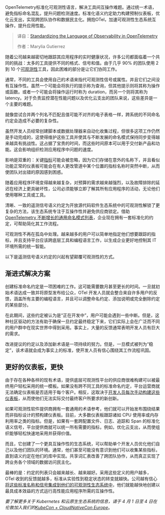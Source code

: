 <!--
title: 在OpenTelemetry中标准化可观测性的语言
cover: https://cdn.thenewstack.io/media/2025/03/c97cb128-dashboard.jpg
summary: OpenTelemetry标准化可观测性语言，解决工具间互操作难题。通过统一术语，避免指标命名混乱，提升问题检测速度。标准化语义约定助力构建预制仪表板，优化云支出，实现跨团队协作和数据民主化。拥抱OTel，加速可观测性生态系统互操作，提升应用性能。
-->

OpenTelemetry标准化可观测性语言，解决工具间互操作难题。通过统一术语，避免指标命名混乱，提升问题检测速度。标准化语义约定助力构建预制仪表板，优化云支出，实现跨团队协作和数据民主化。拥抱OTel，加速可观测性生态系统互操作，提升应用性能。

> 译自：[Standardizing the Language of Observability in OpenTelemetry](https://thenewstack.io/standardizing-the-language-of-observability-in-opentelemetry/)
> 
> 作者：Marylia Gutierrez

随着公司越来越密切地跟踪其应用程序的实时健康状况，许多公司都面临着一个共同的挑战：太多的工具提供不同的格式、信号和值。由于几乎 90% 的团队使用 2 到 10 个[可观测性](https://thenewstack.io/observability/)工具，因此困难的部分是让它们协同工作。

通常，不同的工具会使用自己的术语来指代可观测性信号或属性。并且它们之间没有互操作性。虽然一个可能会将执行的提示称为查询，但其他提示则将其称为操作或函数。或者一个可能会将操作运行时称为 duration，而另一个则将其称为 latency。对于负责监控潜在性能问题以及优化云支出的团队来说，这些差异是一个主要的难题。

就像尝试合并两个列名不匹配且值可能不对齐的电子表格一样，跨系统的不同命名约定会造成不必要的复杂性。

虽然开发人员经常创建脚本或数据处理器来自动化收集过程，但很多这项工作仍然是手动完成的，这使得维护这些工具并使其与不断发展的命名模式保持同步变得越来越具有挑战性。这占据了宝贵的时间，而这些时间原本可以用于交付新产品和功能。这会影响组织检测应用程序中问题的速度。

影响是双重的：关键[指标](https://thenewstack.io/observability-working-with-metrics-logs-and-traces/)可能会被忽略，因为它们存储在意外的名称下，并且看似功能正常的仪表板可能会在有人更改管道中某个位置的指标名称时突然中断，从而使团队对出错的原因感到困惑。

随着应用程序环境变得越来越复杂，对预算的需求越来越强烈，以及故障排除的延迟在经济上更具破坏性，公司必须能够立即了解其所有应用程序的活动，无论他们使用哪种工具或工具。

清晰、一致的遥测信号语义约定为开放源代码软件生态系统中的可观测性解锁了更复杂的方法，该生态系统专注于互操作性并避免供应商锁定。借助 [OpenTelemetry 不断增长的通用命名模式列表](https://thenewstack.io/opentelemetry-and-elastic-common-standard-comes-not-too-soon/)，企业现在拥有一套标准化的约定，可帮助简化其工作流程。

可观测性不再在孤岛中处理。越来越多的用户可以简单地指定他们想要跟踪的指标，并且支持平台应该跨底层工具和编程语言工作，以生成企业更好地控制其 IT 环境所需的统一智能。

以下是遥测信号语义约定的兴起有望颠覆可观测性的方式。

## 渐进式解决方案

创建标准命名约定是一项困难的工作。这可能需要数月甚至更长的时间。一旦就初始术语达成一致并将原型发布给公众，OTel 开发人员就会整合来自许多用户的反馈，涵盖所有主要的编程语言，并且可以调整命名约定、添加说明或完全删除约定的某些部分。

在此期间，这些约定被认为是“正在开发中”，用户可能会遇到一些中断。但是，这种社区驱动的方法有助于确保一旦约定最终稳定下来，它们实际上会在广泛而不同的用户群中在现实世界中得到采用。事实上，大量的反馈通常表明开发人员有巨大的需求。

改进提议的约定以及添加新术语是一项持续的努力。但是，一旦模式被列为“稳定”，该术语就会成为事实上的标准，使开发人员有信心围绕其工作流程巩固。

## 更好的仪表板，更快

由于存在各种各样的现有术语，提供底层可观测性平台的供应商很难构建可以被最终用户轻松采用的统一模板。如果没有跨不同工具的标准命名约定，平台运营商就无法确定仪表板是否适用于每个客户。相反，这取决于[开发人员每次手动构建这些仪表板](https://thenewstack.io/why-traditional-logging-and-observability-waste-developer-time/)，从而使他们无法实际交付最终客户所要求的新创新。

如果可观测性软件提供商拥有一套通用的术语参考，他们就可以开始发布围绕结果而非指标设计的预构建仪表板。目前，大多数仪表板跟踪诸如 CPU 使用率或内存利用率之类的指标。但是，如果有一套跨配置文件、日志、追踪和 Span 的标准化语义信号，平台提供商就可以统一所有需要的指标，例如，优化云支出，从而使组织能够轻松快速地采用并获得价值。

而且，它创建了一个更具互操作性的生态系统，可以帮助单个开发人员优化他们自己以及他们团队的环境。通常，他们甚至可能没有意识到他们可以收集某些指标，直到语义约定在他们的库中实现。共享词汇表改善了跨团队协作，从而真正实现了跨业务各个领域的数据访问民主化。

最棒的是：约定的列表只会越来越长、越来越好。采用这些定义的用户越多，OTel 收到的反馈就越多，标准从实验性到稳定状态的转变就越快。公司越有信心[将这些标准名称和信号集成到他们的可观测性生态系统中](https://thenewstack.io/continuous-integration-observability-explained/)，他们就能越快地创建以最具成本效益的方式运行高性能应用程序所需的互操作性。

*要了解更多关于 Kubernetes 和云原生生态系统的信息，请于 4 月 1 日至 4 日在伦敦加入我们的[KubeCon + CloudNativeCon Europe](https://events.linuxfoundation.org/kubecon-cloudnativecon-europe/)*。